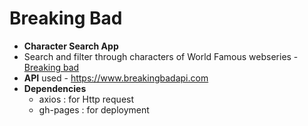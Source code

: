 # Breaking Bad
- **Character Search App**
- Search and filter through characters of World Famous webseries - [Breaking bad](https://www.imdb.com/title/tt0903747/)
- **API** used - https://www.breakingbadapi.com
- **Dependencies** 
  - axios : for Http request
  - gh-pages : for deployment

